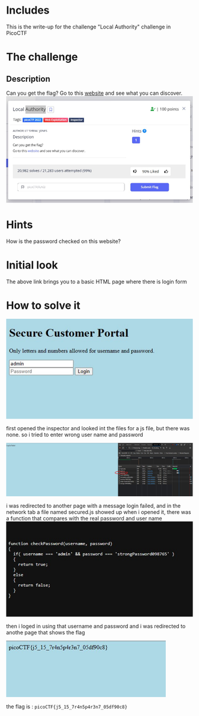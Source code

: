 # Includes
This is the write-up for the challenge "Local Authority" challenge in PicoCTF

# The challenge

## Description
Can you get the flag?
Go to this <a href = "http://saturn.picoctf.net:51108/">website</a> and see what you can discover.
![](img/Screenshot0.jpg)

# Hints
How is the password checked on this website?

# Initial look
The above link brings you to a basic HTML page where there is login form

# How to solve it

![](img/Screenshot3.jpg)

first opened the inspector and looked int the files for a js file, but there was none. 
so i tried to enter wrong user name and password

![](img/Screenshot4.jpg)

i was redirected to another page with a message login failed, and in the network tab a file named secured.js showed up
when i opened it, there was a function that compares with the real password and user name 
![](img/Screenshot2.jpg)

then i loged in using that username and password and i was redirected to anothe page that shows the flag

![](img/Screenshot1.jpg)

the flag is : `picoCTF{j5_15_7r4n5p4r3n7_05df90c8}`
